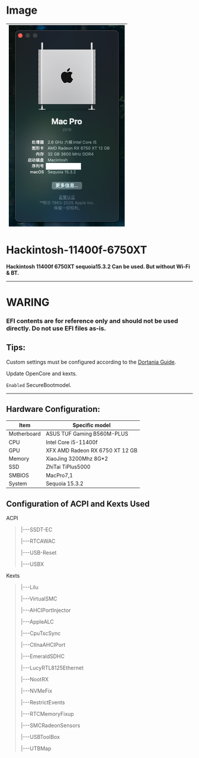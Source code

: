 # Image
| ![p](./PICTURE.png) |
|:--:|

# Hackintosh-11400f-6750XT

<b> Hackintosh 11400f 6750XT sequoia15.3.2 Can be used. But without Wi-Fi & BT. </b> </p>

<hr>

# WARING
### EFI contents are for reference only and should not be used directly. Do not use EFI files as-is.

## Tips:

Custom settings must be configured according to the [Dortania Guide](https://dortania.github.io/OpenCore-Install-Guide/). <p>
Update OpenCore and kexts. <p>
<code>Enabled</code> SecureBootmodel. <p>

<hr>

## Hardware Configuration:

|Item|Specific model
|------|---
|Motherboard| ASUS TUF Gaming B560M-PLUS
|CPU| Intel Core i5-11400f
|GPU| XFX AMD Radeon RX 6750 XT 12 GB
|Memory| XiaoJing 3200Mhz 8G*2
|SSD| ZhiTai TiPlus5000
|SMBIOS| MacPro7,1
|System| Sequoia 15.3.2


## Configuration of ACPI and Kexts Used
ACPI </p>

<blockquote>
  
  |---SSDT-EC </p>
  |---RTCAWAC </p>
  |---USB-Reset </p>
  |---USBX </p>
  
</blockquote>
  
Kexts </p>

<blockquote>

  |---Lilu </p>
  |---VirtualSMC </p>
  |---AHCIPortInjector </p>
  |---AppleALC </p>
  |---CpuTscSync </p>
  |---CtlnaAHCIPort </p>
  |---EmeraldSDHC </p>
  |---LucyRTL8125Ethernet </p>
  |---NootRX </p>
  |---NVMeFix </p>
  |---RestrictEvents </p>
  |---RTCMemoryFixup </p>
  |---SMCRadeonSensors </p>
  |---USBToolBox </p>
  |---UTBMap </p>

</blockquote>
